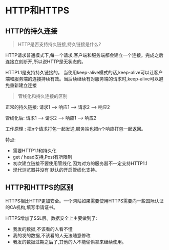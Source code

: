 # HTTP和HTTPS

## HTTP的持久连接


> HTTP是否支持持久链接,持久链接是什么?

HTTP请求普通模式下,每一个请求,客户端和服务端都会建立一个连接。完成之后连接立刻断开,所以说HTTP是无状态的。

HTTP1.1是支持持久链接的。 当使用keep-alive模式的话,keep-alive可以让客户端和服务端的连接持续有效。当后续继续有对服务端的请求时,keep-alive可以避免重新建立连接



> 管线化和持久连接的区别 

正常的持久链接:  请求1 --> 响应1  --> 请求2 --> 响应2

管线化后: 请求1 --> 请求2 --> 响应1 --> 响应2

工作原理 : 把n个请求打包一起发送,服务端也把n个响应打包一起返回。

特点: 

- 需要HTTP1.1和持久化
- get / head支持,Post有所限制
- 初次建立链接不要使用管线化,因为对方的服务器不一定支持HTTP1.1
- 现代浏览器并没有 默认的开启管线化支持。


## HTTP和HTTPS的区别

HTTPS相比HTTP更加安全。一个网站如果需要使用HTTPS需要向一些国际认证的CA机构,填写申请证书。

HTTPS增加了SSL层。数据安全上主要做到了:

- 我发的数据,不该看的人看不懂
- 我的发的数据,不该看的人无法随意修改
- 我发的数据过期之后了,其他的人不能偷偷拿来继续使用。





